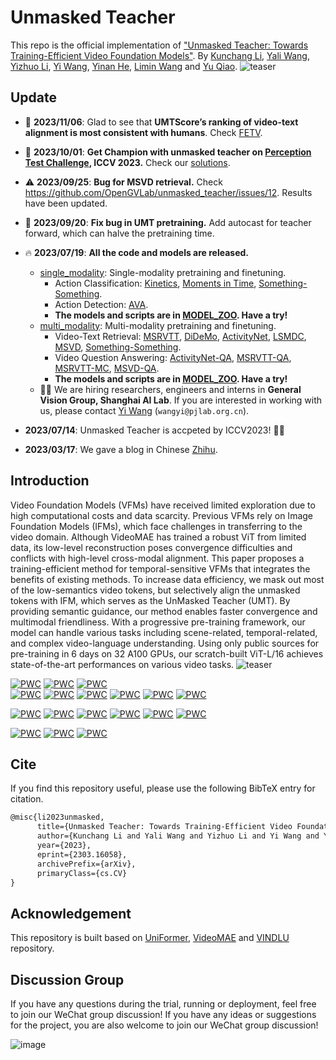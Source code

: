 # Unmasked Teacher

This repo is the official implementation of ["Unmasked Teacher: Towards Training-Efficient Video Foundation Models"](https://arxiv.org/abs/2303.16058).
By [Kunchang Li](https://scholar.google.com/citations?user=D4tLSbsAAAAJ), [Yali Wang](https://scholar.google.com/citations?user=hD948dkAAAAJ), [Yizhuo Li](https://scholar.google.com/citations?user=pyBSGjgAAAAJ), [Yi Wang](https://scholar.google.com.hk/citations?hl=zh-CN&user=Xm2M8UwAAAAJ), [Yinan He](https://dblp.org/pid/93/7763.html), [Limin Wang](https://scholar.google.com/citations?user=HEuN8PcAAAAJ) and [Yu Qiao](https://scholar.google.com/citations?user=gFtI-8QAAAAJ&hl).
![teaser](./img/intro.png)

## Update

- :star_struck: **2023/11/06**: Glad to see that **UMTScore’s ranking of video-text alignment is most consistent with humans**. Check [FETV](https://github.com/llyx97/FETV).
- :1st_place_medal: **2023/10/01**: **Get Champion with unmasked teacher on [Perception Test Challenge](https://ptchallenge-workshop.github.io/), ICCV 2023.** Check our [solutions](https://github.com/OpenGVLab/perception_test_iccv2023).
- :warning: **2023/09/25**: **Bug for MSVD retrieval.** Check https://github.com/OpenGVLab/unmasked_teacher/issues/12. Results have been updated.
- :rocket: **2023/09/20**: **Fix bug in UMT pretraining.** Add autocast for teacher forward, which can halve the pretraining time.
- :fire: **2023/07/19**: **All the code and models are released.**
  - [single_modality](./single_modality/): Single-modality pretraining and finetuning.
    - Action Classification: [Kinetics](https://www.deepmind.com/open-source/kinetics), [Moments in Time](http://moments.csail.mit.edu/), [Something-Something](https://developer.qualcomm.com/software/ai-datasets/something-something).
    - Action Detection: [AVA](http://research.google.com/ava/).
    - **The models and scripts are in [MODEL_ZOO](./single_modality/MODEL_ZOO.md). Have a try!**
  - [multi_modality](./multi_modality/): Multi-modality pretraining and finetuning.
    - Video-Text Retrieval: [MSRVTT](https://www.microsoft.com/en-us/research/publication/msr-vtt-a-large-video-description-dataset-for-bridging-video-and-language/), [DiDeMo](https://github.com/LisaAnne/TemporalLanguageRelease), [ActivityNet](http://activity-net.org/), [LSMDC](https://sites.google.com/site/describingmovies/), [MSVD](https://www.cs.utexas.edu/users/ml/clamp/videoDescription/), [Something-Something](https://github.com/jayleicn/singularity).
    - Video Question Answering: [ActivityNet-QA](https://github.com/MILVLG/activitynet-qa), [MSRVTT-QA](https://github.com/xudejing/video-question-answering), [MSRVTT-MC](https://github.com/yj-yu/lsmdc), [MSVD-QA](https://github.com/xudejing/video-question-answering).
    - **The models and scripts are in [MODEL_ZOO](./multi_modality/MODEL_ZOO.md). Have a try!**
  - :bowing_man: We are hiring researchers, engineers and interns in **General Vision Group, Shanghai AI Lab**.  If you are interested in working with us, please contact [Yi Wang](https://shepnerd.github.io/) (`wangyi@pjlab.org.cn`).

- **2023/07/14**: Unmasked Teacher is accpeted by ICCV2023! 🎉🎉

- **2023/03/17**: We gave a blog in Chinese [Zhihu](https://zhuanlan.zhihu.com/p/618221217).

## Introduction

Video Foundation Models (VFMs) have received limited exploration due to high computational costs and data scarcity. Previous VFMs rely on Image Foundation Models (IFMs), which face challenges in transferring to the video domain. Although VideoMAE has trained a robust ViT from limited data, its low-level reconstruction poses convergence difficulties and conflicts with high-level cross-modal alignment. This paper proposes a training-efficient method for temporal-sensitive VFMs that integrates the benefits of existing methods. To increase data efficiency, we mask out most of the low-semantics video tokens, but selectively align the unmasked tokens with IFM, which serves as the UnMasked Teacher (UMT). By providing semantic guidance, our method enables faster convergence and multimodal friendliness. With a progressive pre-training framework, our model can handle various tasks including scene-related, temporal-related, and complex video-language understanding. Using only public sources for pre-training in 6 days on 32 A100 GPUs, our scratch-built ViT-L/16 achieves state-of-the-art performances on various video tasks.
![teaser](./img/framework.png)


[![PWC](https://img.shields.io/endpoint.svg?url=https://paperswithcode.com/badge/unmasked-teacher-towards-training-efficient/action-classification-on-kinetics-400)](https://paperswithcode.com/sota/action-classification-on-kinetics-400?p=unmasked-teacher-towards-training-efficient)
[![PWC](https://img.shields.io/endpoint.svg?url=https://paperswithcode.com/badge/unmasked-teacher-towards-training-efficient/action-classification-on-kinetics-600)](https://paperswithcode.com/sota/action-classification-on-kinetics-600?p=unmasked-teacher-towards-training-efficient)
[![PWC](https://img.shields.io/endpoint.svg?url=https://paperswithcode.com/badge/unmasked-teacher-towards-training-efficient/action-classification-on-kinetics-700)](https://paperswithcode.com/sota/action-classification-on-kinetics-700?p=unmasked-teacher-towards-training-efficient)	
[![PWC](https://img.shields.io/endpoint.svg?url=https://paperswithcode.com/badge/unmasked-teacher-towards-training-efficient/action-classification-on-moments-in-time)](https://paperswithcode.com/sota/action-classification-on-moments-in-time?p=unmasked-teacher-towards-training-efficient)
[![PWC](https://img.shields.io/endpoint.svg?url=https://paperswithcode.com/badge/unmasked-teacher-towards-training-efficient/action-recognition-on-ava-v2-2)](https://paperswithcode.com/sota/action-recognition-on-ava-v2-2?p=unmasked-teacher-towards-training-efficient)
[![PWC](https://img.shields.io/endpoint.svg?url=https://paperswithcode.com/badge/unmasked-teacher-towards-training-efficient/video-retrieval-on-activitynet)](https://paperswithcode.com/sota/video-retrieval-on-activitynet?p=unmasked-teacher-towards-training-efficient)
[![PWC](https://img.shields.io/endpoint.svg?url=https://paperswithcode.com/badge/unmasked-teacher-towards-training-efficient/video-retrieval-on-didemo)](https://paperswithcode.com/sota/video-retrieval-on-didemo?p=unmasked-teacher-towards-training-efficient)
[![PWC](https://img.shields.io/endpoint.svg?url=https://paperswithcode.com/badge/unmasked-teacher-towards-training-efficient/video-retrieval-on-lsmdc)](https://paperswithcode.com/sota/video-retrieval-on-lsmdc?p=unmasked-teacher-towards-training-efficient)
[![PWC](https://img.shields.io/endpoint.svg?url=https://paperswithcode.com/badge/unmasked-teacher-towards-training-efficient/video-retrieval-on-msr-vtt)](https://paperswithcode.com/sota/video-retrieval-on-msr-vtt?p=unmasked-teacher-towards-training-efficient)
<!-- [![PWC](https://img.shields.io/endpoint.svg?url=https://paperswithcode.com/badge/unmasked-teacher-towards-training-efficient/video-retrieval-on-msvd)](https://paperswithcode.com/sota/video-retrieval-on-msvd?p=unmasked-teacher-towards-training-efficient) -->
[![PWC](https://img.shields.io/endpoint.svg?url=https://paperswithcode.com/badge/unmasked-teacher-towards-training-efficient/video-retrieval-on-ssv2-label-retrieval)](https://paperswithcode.com/sota/video-retrieval-on-ssv2-label-retrieval?p=unmasked-teacher-towards-training-efficient)
[![PWC](https://img.shields.io/endpoint.svg?url=https://paperswithcode.com/badge/unmasked-teacher-towards-training-efficient/video-retrieval-on-ssv2-template-retrieval)](https://paperswithcode.com/sota/video-retrieval-on-ssv2-template-retrieval?p=unmasked-teacher-towards-training-efficient)
[![PWC](https://img.shields.io/endpoint.svg?url=https://paperswithcode.com/badge/unmasked-teacher-towards-training-efficient/zero-shot-video-retrieval-on-activitynet)](https://paperswithcode.com/sota/zero-shot-video-retrieval-on-activitynet?p=unmasked-teacher-towards-training-efficient)
[![PWC](https://img.shields.io/endpoint.svg?url=https://paperswithcode.com/badge/unmasked-teacher-towards-training-efficient/zero-shot-video-retrieval-on-didemo)](https://paperswithcode.com/sota/zero-shot-video-retrieval-on-didemo?p=unmasked-teacher-towards-training-efficient)
[![PWC](https://img.shields.io/endpoint.svg?url=https://paperswithcode.com/badge/unmasked-teacher-towards-training-efficient/zero-shot-video-retrieval-on-lsmdc)](https://paperswithcode.com/sota/zero-shot-video-retrieval-on-lsmdc?p=unmasked-teacher-towards-training-efficient)
[![PWC](https://img.shields.io/endpoint.svg?url=https://paperswithcode.com/badge/unmasked-teacher-towards-training-efficient/zero-shot-video-retrieval-on-msr-vtt)](https://paperswithcode.com/sota/zero-shot-video-retrieval-on-msr-vtt?p=unmasked-teacher-towards-training-efficient)
<!-- [![PWC](https://img.shields.io/endpoint.svg?url=https://paperswithcode.com/badge/unmasked-teacher-towards-training-efficient/zero-shot-video-retrieval-on-msvd)](https://paperswithcode.com/sota/zero-shot-video-retrieval-on-msvd?p=unmasked-teacher-towards-training-efficient) -->
[![PWC](https://img.shields.io/endpoint.svg?url=https://paperswithcode.com/badge/unmasked-teacher-towards-training-efficient/video-question-answering-on-activitynet-qa)](https://paperswithcode.com/sota/video-question-answering-on-activitynet-qa?p=unmasked-teacher-towards-training-efficient)
[![PWC](https://img.shields.io/endpoint.svg?url=https://paperswithcode.com/badge/unmasked-teacher-towards-training-efficient/visual-question-answering-on-msrvtt-qa-1)](https://paperswithcode.com/sota/visual-question-answering-on-msrvtt-qa-1?p=unmasked-teacher-towards-training-efficient)
[![PWC](https://img.shields.io/endpoint.svg?url=https://paperswithcode.com/badge/unmasked-teacher-towards-training-efficient/visual-question-answering-on-msvd-qa-1)](https://paperswithcode.com/sota/visual-question-answering-on-msvd-qa-1?p=unmasked-teacher-towards-training-efficient)


## Cite

If you find this repository useful, please use the following BibTeX entry for citation.

```latex
@misc{li2023unmasked,
      title={Unmasked Teacher: Towards Training-Efficient Video Foundation Models}, 
      author={Kunchang Li and Yali Wang and Yizhuo Li and Yi Wang and Yinan He and Limin Wang and Yu Qiao},
      year={2023},
      eprint={2303.16058},
      archivePrefix={arXiv},
      primaryClass={cs.CV}
}
```

## Acknowledgement

This repository is built based on [UniFormer](https://github.com/Sense-X/UniFormer), [VideoMAE](https://github.com/MCG-NJU/VideoMAE) and [VINDLU](https://github.com/klauscc/VindLU) repository.

## Discussion Group

If you have any questions during the trial, running or deployment, feel free to join our WeChat group discussion! If you have any ideas or suggestions for the project, you are also welcome to join our WeChat group discussion!

![image](https://github.com/OpenGVLab/Ask-Anything/assets/43169235/c3020408-4d53-490b-8060-7fd54b0ef09c)
